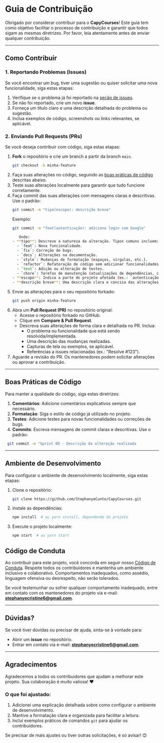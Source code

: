 # Guia de Contribuição

Obrigado por considerar contribuir para o **CapyCourses**! Este guia tem como objetivo facilitar o processo de contribuição e garantir que todos sigam as mesmas diretrizes. Por favor, leia atentamente antes de enviar qualquer contribuição.

---

## Como Contribuir

### 1. Reportando Problemas (Issues)
Se você encontrar um bug, tiver uma sugestão ou quiser solicitar uma nova funcionalidade, siga estas etapas:
1. Verifique se o problema já foi reportado na [seção de issues](https://github.com/StephanyeCunto/CapyCourses/issues).
2. Se não foi reportado, crie um novo **issue**.
3. Forneça um título claro e uma descrição detalhada do problema ou sugestão.
4. Inclua exemplos de código, screenshots ou links relevantes, se aplicável.

### 2. Enviando Pull Requests (PRs)
Se você deseja contribuir com código, siga estas etapas:
1. **Fork** o repositório e crie um branch a partir da branch `main`.
   ```bash
   git checkout -b minha-feature

1. Faça suas alterações no código, seguindo as [boas práticas de código](#boas-práticas-de-código) descritas abaixo.
2. Teste suas alterações localmente para garantir que tudo funcione corretamente.
3. Faça commit das suas alterações com mensagens claras e descritivas. Use o padrão:
   ```bash
   git commit -m "tipo(escopo): descrição breve"
   ```
   Exemplo:
   ```bash
   git commit -m "feat(autenticação): adiciona login com Google"

      Onde:
   - **tipo**: Descreve a natureza da alteração. Tipos comuns incluem:
     - `feat`: Nova funcionalidade.
     - `fix`: Correção de bugs.
     - `docs`: Alterações na documentação.
     - `style`: Mudanças de formatação (espaços, vírgulas, etc.).
     - `refactor`: Refatoração de código sem adicionar funcionalidades.
     - `test`: Adição ou alteração de testes.
     - `chore`: Tarefas de manutenção (atualizações de dependências, configurações, etc.).
   - **escopo**: Indica a parte do projeto afetada (ex.: `autenticação`, `ui`, `api`).
   - **descrição breve**: Uma descrição clara e concisa das alterações.

4. Envie as alterações para o seu repositório forkado:
   ```bash
   git push origin minha-feature

5. Abra um **Pull Request (PR)** no repositório original:
   - Acesse o repositório forkado no GitHub.
   - Clique em **Compare & Pull Request**.
   - Descreva suas alterações de forma clara e detalhada no PR. Inclua:
     - O problema ou funcionalidade que está sendo resolvida/implementada.
     - Uma descrição das mudanças realizadas.
     - Capturas de tela ou exemplos, se aplicável.
     - Referências a issues relacionadas (ex.: "Resolve #123").
6. Aguarde a revisão do PR. Os mantenedores podem solicitar alterações ou aprovar a contribuição.

---

## Boas Práticas de Código

Para manter a qualidade do código, siga estas diretrizes:
1. **Comentários**: Adicione comentários explicativos sempre que necessário.
2. **Formatação**: Siga o estilo de código já utilizado no projeto.
3. **Testes**: Adicione testes para novas funcionalidades ou correções de bugs.
4. **Commits**: Escreva mensagens de commit claras e descritivas. Use o padrão:
 ```bash
  git commit -m "Sprint 00 - Descrição da alteração realizada

```
---
## Ambiente de Desenvolvimento

Para configurar o ambiente de desenvolvimento localmente, siga estas etapas:

1. Clone o repositório:
   ```bash
   git clone https://github.com/StephanyeCunto/CapyCourses.git

2. Instale as dependências:
   ```bash
   npm install  # ou yarn install, dependendo do projeto
   
3. Execute o projeto localmente:
   ```bash
   npm start  # ou yarn start

## Código de Conduta

Ao contribuir para este projeto, você concorda em seguir nosso [Código de Conduta](CODE_OF_CONDUCT.md). Respeite todos os contribuidores e mantenha um ambiente inclusivo e colaborativo. Comportamentos inadequados, como assédio, linguagem ofensiva ou desrespeito, não serão tolerados.

Se você testemunhar ou sofrer qualquer comportamento inadequado, entre em contato com os mantenedores do projeto via e-mail: **stephanyecristine6@gmail.com**.

---

## Dúvidas?

Se você tiver dúvidas ou precisar de ajuda, sinta-se à vontade para:
- Abrir um **issue** no repositório.
- Entrar em contato via e-mail: **stephanyecristine6@gmail.com**.

---

## Agradecimentos

Agradecemos a todos os contribuidores que ajudam a melhorar este projeto. Sua colaboração é muito valiosa! ❤️

### O que foi ajustado:
1. Adicionei uma explicação detalhada sobre como configurar o ambiente de desenvolvimento.
2. Mantive a formatação clara e organizada para facilitar a leitura.
3. Incluí exemplos práticos de comandos `git` para ajudar os contribuidores.

Se precisar de mais ajustes ou tiver outras solicitações, é só avisar! 😊




